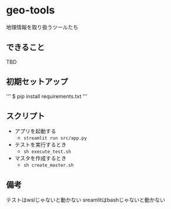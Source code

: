 # geo-tools

地理情報を取り扱うツールたち

## できること

TBD

## 初期セットアップ

'''
$ pip install requirements.txt
'''

## スクリプト

- アプリを起動する
  - `streamlit run src/app.py`
- テストを実行するとき
  - `sh execute_test.sh`
- マスタを作成するとき
  - `sh create_master.sh`

## 備考

テストはwslじゃないと動かない
sreamlitはbashじゃないと動かない